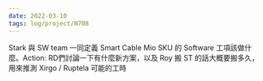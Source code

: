 ```yaml
---
date: 2022-03-10
tags: log/project/N708
---
```


Stark 與 SW team 一同定義 Smart Cable Mio SKU 的 Software 工項該做什麼。Action: RD們討論一下有什麼新方案，以及 Roy 搬 ST 的話大概要搬多久，用來推測 Xirgo / Ruptela 可能的工時